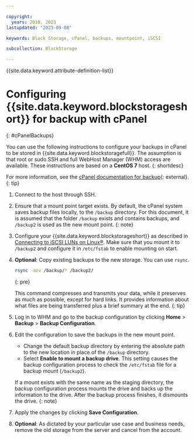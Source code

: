 ```yaml
---

copyright:
  years: 2018, 2023
lastupdated: "2023-09-08"

keywords: Block Storage, cPanel, backups, mountpoint, iSCSI

subcollection: BlockStorage

---
```

{{site.data.keyword.attribute-definition-list}}

# Configuring {{site.data.keyword.blockstorageshort}} for backup with cPanel
{: #cPanelBackups}

You can use the following instructions to configure your backups in cPanel to be stored in {{site.data.keyword.blockstoragefull}}. The assumption is that root or sudo SSH and full WebHost Manager (WHM) access are available. These instructions are based on a **CentOS 7** host.
{: shortdesc}

For more information, see the [cPanel documentation for backup](https://docs.cpanel.net/knowledge-base/backup/){: external}.
{: tip}

1. Connect to the host through SSH.

2. Ensure that a mount point target exists.
   By default, the cPanel system saves backup files locally, to the `/backup` directory. For this document, it is assumed that the folder `/backup` exists and contains backups, and `/backup2` is used as the new mount point.
   {: note}

3. Configure your {{site.data.keyword.blockstorageshort}} as described in [Connecting to iSCSI LUNs on Linux&reg;](/docs/BlockStorage?topic=BlockStorage-mountingLinux#mountingLinux). Make sure that you mount it to `/backup2` and configure it in `/etc/fstab` to enable mounting on start.

4. **Optional**: Copy existing backups to the new storage. You can use `rsync`.
   ```sh
   rsync -azv /backup/* /backup2/
   ```
   {: pre}

   This command compresses and transmits your data, while it preserves as much as possible, except for hard links. It provides information about what files are being transferred plus a brief summary at the end.
   {: tip}

5. Log in to WHM and go to the backup configuration by clicking **Home** > **Backup** > **Backup Configuration**.

6. Edit the configuration to save the backups in the new mount point.
    - Change the default backup directory by entering the absolute path to the new location in place of the `/backup` directory.
    - Select **Enable to mount a backup drive**. This setting causes the backup configuration process to check the `/etc/fstab` file for a backup mount (`/backup2`).

    If a mount exists with the same name as the staging directory, the backup configuration process mounts the drive and backs up the information to the drive. After the backup process finishes, it dismounts the drive.
    {: note}

7. Apply the changes by clicking **Save Configuration**.

8. **Optional**: As dictated by your particular use case and business needs, remove the old storage from the server and cancel from the account.
